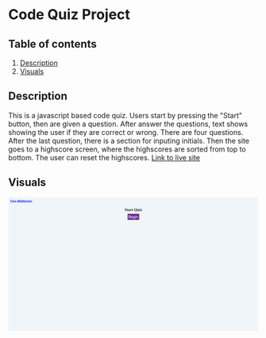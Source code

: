 # Code Quiz Project

## Table of contents
1. [Description](#description)
2. [Visuals](#visuals)

## Description
This is a javascript based code quiz. Users start by pressing the "Start" button, then are given a question. After answer the questions, text shows showing the user if they are correct or wrong. There are four questions. After the last question, there is a section for inputing initials. Then the site goes to a highscore screen, where the highscores are sorted from top to bottom. The user can reset the highscores.
[Link to live site](https://bbelk.github.io/code-quiz-project/) 

## Visuals
![Alt text](./assets/code-quiz-project-image.png "Website Screenshot")